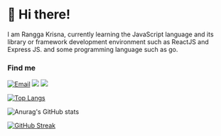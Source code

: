 # 👋 Hi there!

I am Rangga Krisna, currently learning the JavaScript language and its library or framework development environment such as ReactJS and Express JS. and some programming language such as go.

### Find me

<a href="mailto:infinity.duos@gmail.com"><img alt="Email" src="https://img.shields.io/badge/Email-infinity.duos-blue?style=flat-square&logo=email"></a>
[![](https://komarev.com/ghpvc/?username=numbernine-09&color=blue&label=Profile%20Views)](https://github.com/ranggakrisnaa/ranggakrisnaa)
[![](https://img.shields.io/github/followers/ranggakrisnaa?label=GitHub%20Followers)](https://github.com/ranggakrisnaa)

[![Top Langs](https://github-readme-stats.vercel.app/api/top-langs/?username=ranggakrisnaa&layout=compact&theme=radical&border_color=141E61)](https://github.com/anuraghazra/github-readme-stats)

![Anurag's GitHub stats](https://github-readme-stats.vercel.app/api?username=ranggakrisnaa&show_icons=true&theme=radical&border_color=141E61)

[![GitHub Streak](https://github-readme-streak-stats.herokuapp.com?user=ranggakrisnaa&theme=radical&border=141E61)](https://git.io/streak-stats)

